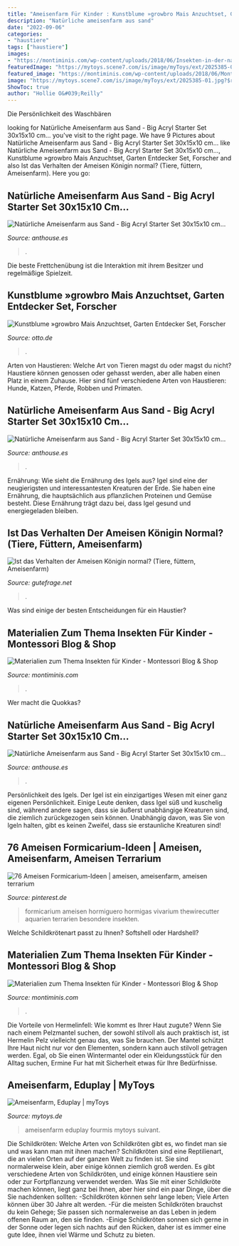 ```yaml
---
title: "Ameisenfarm Für Kinder : Kunstblume »growbro Mais Anzuchtset, Garten Entdecker Set, Forscher"
description: "Natürliche ameisenfarm aus sand"
date: "2022-09-06"
categories:
- "haustiere"
tags: ["haustiere"]
images:
- "https://montiminis.com/wp-content/uploads/2018/06/Insekten-in-der-natur-mit-kindern-beobachten-montessori-zu-hause-montiminis-1320x1760.jpg"
featuredImage: "https://mytoys.scene7.com/is/image/myToys/ext/2025385-01.jpg?$rtf_mt_prod-main-zoom_xl$"
featured_image: "https://montiminis.com/wp-content/uploads/2018/06/Montessori-zu-hause-die-vorbereitete-umgebung-materialien-insektenstudien-insekten-mit-kindern-entdecken-montiminis.jpg"
image: "https://mytoys.scene7.com/is/image/myToys/ext/2025385-01.jpg?$rtf_mt_prod-main-zoom_xl$"
ShowToc: true
author: "Hollie O&#039;Reilly"
---
```



Die Persönlichkeit des Waschbären

	

		
looking for Natürliche Ameisenfarm aus Sand - Big Acryl Starter Set 30x15x10 cm... you've visit to the right page. We have 9 Pictures about Natürliche Ameisenfarm aus Sand - Big Acryl Starter Set 30x15x10 cm... like Natürliche Ameisenfarm aus Sand - Big Acryl Starter Set 30x15x10 cm..., Kunstblume »growbro Mais Anzuchtset, Garten Entdecker Set, Forscher and also Ist das Verhalten der Ameisen Königin normal? (Tiere, füttern, Ameisenfarm). Here you go:
		
    
## Natürliche Ameisenfarm Aus Sand - Big Acryl Starter Set 30x15x10 Cm...

<img loading=lazy src="https://anthouse.es/1311-fpf_image/naturliche-ameisenfarm-aus-sand-big-acryl-starter-set-30x15x10-cm-ameisen-kits-ameisennester-anthouse.jpg" onerror="this.onerror=null;this.src='https://tse3.mm.bing.net/th?id=OIP.F9KmVDV5IOqQASIhRTEs9QHaD4&amp;pid=15.1';" alt="Natürliche Ameisenfarm aus Sand - Big Acryl Starter Set 30x15x10 cm...">

_Source: anthouse.es_

>. 

	

Die beste Frettchenübung ist die Interaktion mit ihrem Besitzer und regelmäßige Spielzeit.

    
## Kunstblume »growbro Mais Anzuchtset, Garten Entdecker Set, Forscher

<img loading=lazy src="https://i.otto.de/i/otto/a4509529-fde1-4a6e-b30d-5c0fc540091f/kunstblume-growbro-mais-anzuchtset-garten-entdecker-set-forscher-kinder-natur-entdecken-geschenk-fuer-kinder-kindergeburtstag-growbro.jpg?$formatz$" onerror="this.onerror=null;this.src='https://tse1.mm.bing.net/th?id=OIP.UIxqej3FcpU7cmcJPckRYQHaHa&amp;pid=15.1';" alt="Kunstblume »growbro Mais Anzuchtset, Garten Entdecker Set, Forscher">

_Source: otto.de_

>. 

	

Arten von Haustieren: Welche Art von Tieren magst du oder magst du nicht?
Haustiere können genossen oder gehasst werden, aber alle haben einen Platz in einem Zuhause. Hier sind fünf verschiedene Arten von Haustieren: Hunde, Katzen, Pferde, Robben und Primaten.

    
## Natürliche Ameisenfarm Aus Sand - Big Acryl Starter Set 30x15x10 Cm...

<img loading=lazy src="https://anthouse.es/1307-large_default/naturliche-ameisenfarm-aus-sand-big-acryl-starter-set-30x15x10-cm-ameisen-kits-ameisennester-anthouse.jpg" onerror="this.onerror=null;this.src='https://tse1.mm.bing.net/th?id=OIP.hVlqvYJ3TOi7eJupG79eWgAAAA&amp;pid=15.1';" alt="Natürliche Ameisenfarm aus Sand - Big Acryl Starter Set 30x15x10 cm...">

_Source: anthouse.es_

>. 

	

Ernährung: Wie sieht die Ernährung des Igels aus?
Igel sind eine der neugierigsten und interessantesten Kreaturen der Erde. Sie haben eine Ernährung, die hauptsächlich aus pflanzlichen Proteinen und Gemüse besteht. Diese Ernährung trägt dazu bei, dass Igel gesund und energiegeladen bleiben.

    
## Ist Das Verhalten Der Ameisen Königin Normal? (Tiere, Füttern, Ameisenfarm)

<img loading=lazy src="https://images.gutefrage.net/media/fragen/bilder/ist-das-verhalten-der-ameisen-koenigin-normal/0_original.jpg?v=1534600019000" onerror="this.onerror=null;this.src='https://tse3.mm.bing.net/th?id=OIP.8sGQZ34b2uez9eKTS_L2YgHaJ4&amp;pid=15.1';" alt="Ist das Verhalten der Ameisen Königin normal? (Tiere, füttern, Ameisenfarm)">

_Source: gutefrage.net_

>. 

	

Was sind einige der besten Entscheidungen für ein Haustier?

    
## Materialien Zum Thema Insekten Für Kinder - Montessori Blog &amp; Shop

<img loading=lazy src="https://montiminis.com/wp-content/uploads/2018/06/Insekten-in-der-natur-mit-kindern-beobachten-montessori-zu-hause-montiminis-1320x1760.jpg" onerror="this.onerror=null;this.src='https://tse3.mm.bing.net/th?id=OIP.ZdX7p5ZDL4KGBebkH1XtLAHaJ4&amp;pid=15.1';" alt="Materialien zum Thema Insekten für Kinder - Montessori Blog &amp; Shop">

_Source: montiminis.com_

>. 

	

Wer macht die Quokkas?

    
## Natürliche Ameisenfarm Aus Sand - Big Acryl Starter Set 30x15x10 Cm...

<img loading=lazy src="https://anthouse.es/1383-fpf_image/naturliche-ameisenfarm-aus-sand-big-acryl-starter-set-30x15x10-cm-ameisen-kits-ameisennester-anthouse.jpg" onerror="this.onerror=null;this.src='https://tse4.mm.bing.net/th?id=OIP.mA4tXDJgR5iVxjy3sQ0TRwHaD4&amp;pid=15.1';" alt="Natürliche Ameisenfarm aus Sand - Big Acryl Starter Set 30x15x10 cm...">

_Source: anthouse.es_

>. 

	

Persönlichkeit des Igels.
Der Igel ist ein einzigartiges Wesen mit einer ganz eigenen Persönlichkeit. Einige Leute denken, dass Igel süß und kuschelig sind, während andere sagen, dass sie äußerst unabhängige Kreaturen sind, die ziemlich zurückgezogen sein können. Unabhängig davon, was Sie von Igeln halten, gibt es keinen Zweifel, dass sie erstaunliche Kreaturen sind!

    
## 76 Ameisen Formicarium-Ideen | Ameisen, Ameisenfarm, Ameisen Terrarium

<img loading=lazy src="https://i.pinimg.com/474x/f0/a3/e2/f0a3e2222be6fe150d95b49fb0999f93--glass-aquarium-special-gifts.jpg" onerror="this.onerror=null;this.src='https://tse1.mm.bing.net/th?id=OIP.TNVSeNf-CKdrNW3_XqbccgAAAA&amp;pid=15.1';" alt="76 Ameisen Formicarium-Ideen | ameisen, ameisenfarm, ameisen terrarium">

_Source: pinterest.de_

>formicarium ameisen hormiguero hormigas vivarium thewirecutter aquarien terrarien besondere insekten. 

	

Welche Schildkrötenart passt zu Ihnen? Softshell oder Hardshell?

    
## Materialien Zum Thema Insekten Für Kinder - Montessori Blog &amp; Shop

<img loading=lazy src="https://montiminis.com/wp-content/uploads/2018/06/Montessori-zu-hause-die-vorbereitete-umgebung-materialien-insektenstudien-insekten-mit-kindern-entdecken-montiminis.jpg" onerror="this.onerror=null;this.src='https://tse3.mm.bing.net/th?id=OIP.sgYEWPELIzJ197NPoVE-QQHaJ3&amp;pid=15.1';" alt="Materialien zum Thema Insekten für Kinder - Montessori Blog &amp; Shop">

_Source: montiminis.com_

>. 

	

Die Vorteile von Hermelinfell: Wie kommt es Ihrer Haut zugute?
Wenn Sie nach einem Pelzmantel suchen, der sowohl stilvoll als auch praktisch ist, ist Hermelin Pelz vielleicht genau das, was Sie brauchen. Der Mantel schützt Ihre Haut nicht nur vor den Elementen, sondern kann auch stilvoll getragen werden. Egal, ob Sie einen Wintermantel oder ein Kleidungsstück für den Alltag suchen, Ermine Fur hat mit Sicherheit etwas für Ihre Bedürfnisse.

    
## Ameisenfarm, Eduplay | MyToys

<img loading=lazy src="https://mytoys.scene7.com/is/image/myToys/ext/2025385-01.jpg?$rtf_mt_prod-main-zoom_xl$" onerror="this.onerror=null;this.src='https://tse4.mm.bing.net/th?id=OIP.5Qpliqgo2w8ngG7Vti1WZgHaHa&amp;pid=15.1';" alt="Ameisenfarm, Eduplay | myToys">

_Source: mytoys.de_

>ameisenfarm eduplay fourmis mytoys suivant. 

	

Die Schildkröten: Welche Arten von Schildkröten gibt es, wo findet man sie und was kann man mit ihnen machen?
Schildkröten sind eine Reptilienart, die an vielen Orten auf der ganzen Welt zu finden ist. Sie sind normalerweise klein, aber einige können ziemlich groß werden. Es gibt verschiedene Arten von Schildkröten, und einige können Haustiere sein oder zur Fortpflanzung verwendet werden. Was Sie mit einer Schildkröte machen können, liegt ganz bei Ihnen, aber hier sind ein paar Dinge, über die Sie nachdenken sollten:
-Schildkröten können sehr lange leben; Viele Arten können über 30 Jahre alt werden.
-Für die meisten Schildkröten brauchst du kein Gehege; Sie passen sich normalerweise an das Leben in jedem offenen Raum an, den sie finden.
-Einige Schildkröten sonnen sich gerne in der Sonne oder legen sich nachts auf den Rücken, daher ist es immer eine gute Idee, ihnen viel Wärme und Schutz zu bieten.

